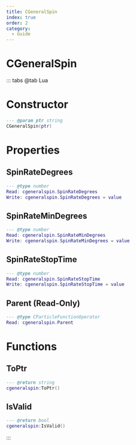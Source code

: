 ```yaml
---
title: CGeneralSpin
index: true
order: 2
category:
  - Guide
---
```


# CGeneralSpin

::: tabs
@tab Lua
# Constructor
```lua
--- @param ptr string
CGeneralSpin(ptr)
```
# Properties
## SpinRateDegrees 
```lua
--- @type number
Read: cgeneralspin.SpinRateDegrees
Write: cgeneralspin.SpinRateDegrees = value
```
## SpinRateMinDegrees 
```lua
--- @type number
Read: cgeneralspin.SpinRateMinDegrees
Write: cgeneralspin.SpinRateMinDegrees = value
```
## SpinRateStopTime 
```lua
--- @type number
Read: cgeneralspin.SpinRateStopTime
Write: cgeneralspin.SpinRateStopTime = value
```
## Parent (Read-Only)
```lua
--- @type CParticleFunctionOperator
Read: cgeneralspin.Parent
```
# Functions
## ToPtr
```lua
--- @return string
cgeneralspin:ToPtr()
```
## IsValid
```lua
--- @return bool
cgeneralspin:IsValid()
```

:::